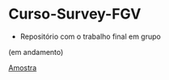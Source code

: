# Curso-Survey-FGV

- Repositório com o trabalho final em grupo

(em andamento)


[Amostra](amostra.html)
